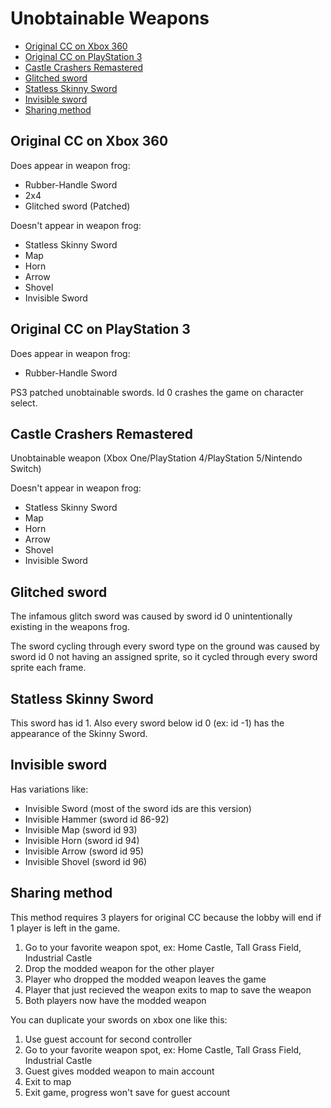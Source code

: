 # Unobtainable Weapons

- [Original CC on Xbox 360](#xbox360)
- [Original CC on PlayStation 3](#ps3)
- [Castle Crashers Remastered](#remastered)
- [Glitched sword](#glitched)
- [Statless Skinny Sword](#statless-skinny)
- [Invisible sword](#invis)
- [Sharing method](#share)

## <a name="xbox360"></a>Original CC on Xbox 360

Does appear in weapon frog:

- Rubber-Handle Sword
- 2x4
- Glitched sword (Patched)

Doesn't appear in weapon frog:

- Statless Skinny Sword
- Map
- Horn
- Arrow
- Shovel
- Invisible Sword

## <a name="ps3"></a>Original CC on PlayStation 3

Does appear in weapon frog:

- Rubber-Handle Sword

PS3 patched unobtainable swords. Id 0 crashes the game on character select.

## <a name="remastered"></a>Castle Crashers Remastered

Unobtainable weapon
(Xbox One/PlayStation 4/PlayStation 5/Nintendo Switch)

Doesn't appear in weapon frog:

- Statless Skinny Sword
- Map
- Horn
- Arrow
- Shovel
- Invisible Sword

## <a name="glitched"></a>Glitched sword

The infamous glitch sword was caused by sword id 0 unintentionally existing in the weapons frog.

The sword cycling through every sword type on the ground was caused by sword id 0 not having an assigned sprite, so it cycled through every sword sprite each frame.

## <a name="statless-skinny"></a>Statless Skinny Sword

This sword has id 1. Also every sword below id 0 (ex: id -1) has the appearance of the Skinny Sword.

## <a name="invis"></a>Invisible sword

Has variations like:

- Invisible Sword (most of the sword ids are this version)
- Invisible Hammer (sword id 86-92)
- Invisible Map (sword id 93)
- Invisible Horn (sword id 94)
- Invisible Arrow (sword id 95)
- Invisible Shovel (sword id 96)

## <a name="share"></a>Sharing method

This method requires 3 players for original CC because the lobby will end if 1 player is left in the game.

1. Go to your favorite weapon spot, ex: Home Castle, Tall Grass Field, Industrial Castle
2. Drop the modded weapon for the other player
3. Player who dropped the modded weapon leaves the game
4. Player that just recieved the weapon exits to map to save the weapon
5. Both players now have the modded weapon

You can duplicate your swords on xbox one like this:

1. Use guest account for second controller
2. Go to your favorite weapon spot, ex: Home Castle, Tall Grass Field, Industrial Castle
3. Guest gives modded weapon to main account
4. Exit to map
5. Exit game, progress won't save for guest account
